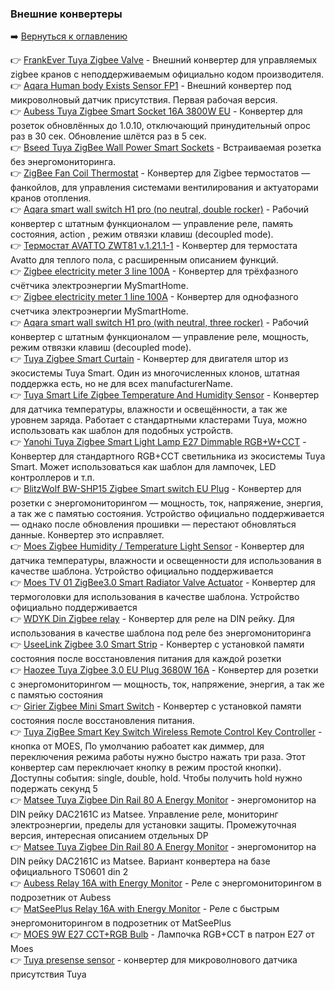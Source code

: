 ### Внешние конвертеры

:arrow_right: [Вернуться к оглавлению](https://github.com/kvazis/training/tree/master/lessons/articles/articles)

:point_right: [FrankEver Tuya Zigbee Valve](https://raw.githubusercontent.com/kvazis/training/master/z2m_converters/converters/_TZE200_5uodvhgc.js) - Внешний конвертер для управляемых zigbee кранов с неподдерживаемым официально кодом производителя.    
:point_right: [Aqara Human body Exists Sensor FP1](https://raw.githubusercontent.com/kvazis/training/master/z2m_converters/converters/RTCZCGQ11LM.js) - Внешний конвертер под микроволновый датчик присутствия. Первая рабочая версия.    
:point_right: [Aubess Tuya Zigbee Smart Socket 16A 3800W EU](https://raw.githubusercontent.com/kvazis/training/master/z2m_converters/converters/_TZ3000_gjnozsaz.js) - Конвертер для розеток обновлённых до 1.0.10, отключающий принудительный опрос раз в 30 сек. Обновление шлётся раз в 5 сек.    
:point_right: [Bseed Tuya ZigBee Wall Power Smart Sockets](https://raw.githubusercontent.com/kvazis/training/master/z2m_converters/converters/_TZ3000_o1jzcxou.js) - Встраиваемая розетка без энергомониторинга.    
:point_right: [ZigBee Fan Coil Thermostat](https://raw.githubusercontent.com/kvazis/training/master/z2m_converters/converters/_TZE200_dzuqwsyg.js) - Конвертер для Zigbee термостатов — фанкойлов, для управления системами вентилирования и актуаторами кранов отопления.    
:point_right: [Aqara smart wall switch H1 pro (no neutral, double rocker)](https://raw.githubusercontent.com/kvazis/training/master/z2m_converters/converters/QBKG28LM.js) - Рабочий конвертер с штатным функционалом — управление реле, память состояния, action , режим отвязки клавиш (decoupled mode).    
:point_right: [Термостат AVATTO ZWT81 v.1.21.1-1](https://raw.githubusercontent.com/kvazis/training/master/z2m_converters/converters/_TZE200_ye5jkfsb.js) - Конвертер для термостата Avatto для теплого пола, с расширенным описанием функций.    
:point_right: [Zigbee electricity meter 3 line 100А](https://raw.githubusercontent.com/kvazis/training/master/z2m_converters/converters/msh.pzem.3f.js) - Конвертер для трёхфазного счётчика электроэнергии MySmartHome.    
:point_right: [Zigbee electricity meter 1 line 100А](https://raw.githubusercontent.com/kvazis/training/master/z2m_converters/converters/msh.pzem.js) - Конвертер для однофазного счетчика электроэнергии MySmartHome.    
:point_right: [Aqara smart wall switch H1 pro (with neutral, three rocker)](https://raw.githubusercontent.com/kvazis/training/master/z2m_converters/converters/QBKG32LM.js) - Рабочий конвертер с штатным функционалом — управление реле, мощность, режим отвязки клавиш (decoupled mode).    
:point_right: [Tuya Zigbee Smart Curtain](https://raw.githubusercontent.com/kvazis/training/master/z2m_converters/converters/_TZE200_gubdgai2.js) - Конвертер для двигателя штор из экосистемы Tuya Smart. Один из многочисленных клонов, штатная поддержка есть, но не для всех manufacturerName.    
:point_right: [Tuya Smart Life Zigbee Temperature And Humidity Sensor](https://raw.githubusercontent.com/kvazis/training/master/z2m_converters/converters/_TZ3000_qaaysllp.js) - Конвертер для датчика температуры, влажности и освещённости, а так же уровнем заряда. Работает с стандартными кластерами Tuya, можно использовать как шаблон для подобных устройств.    
:point_right: [Yanohi Tuya Zigbee Smart Light Lamp E27 Dimmable RGB+W+CCT](https://raw.githubusercontent.com/kvazis/training/master/z2m_converters/converters/_TZ3000_12sxjap4.js) - Конвертер для стандартного RGB+CCT светильника из экосистемы Tuya Smart. Может использоваться как шаблон для лампочек, LED контроллеров и т.п.    
:point_right: [BlitzWolf BW-SHP15 Zigbee Smart switch EU Plug](https://raw.githubusercontent.com/kvazis/training/master/z2m_converters/converters/_TZ3000_mraovvmm.js) - Конвертер для розетки с энергомониторингом — мощность, ток, напряжение, энергия, а так же с памятью состояния. Устройство официально поддерживается — однако после обновления прошивки — перестают обновляться данные. Конвертер это исправляет.    
:point_right: [Moes Zigbee Humidity / Temperature Light Sensor](https://raw.githubusercontent.com/kvazis/training/master/z2m_converters/converters/_TYZB01_kvwjujy9.js) - Конвертер для датчика температуры, влажности и освещенности для использования в качестве шаблона. Устройство официально поддерживается    
:point_right: [Moes TV 01 ZigBee3.0 Smart Radiator Valve Actuator](https://raw.githubusercontent.com/kvazis/training/master/z2m_converters/converters/_TZE200_e9ba97vf.js) - Конвертер для термоголовки для использования в качестве шаблона. Устройство официально поддерживается    
:point_right: [WDYK Din Zigbee relay](https://raw.githubusercontent.com/kvazis/training/master/z2m_converters/converters/_TZ3000_1hwjutgo.js) - Конвертер для реле на DIN рейку. Для использования в качестве шаблона под реле без энергомониторинга    
:point_right: [UseeLink Zigbee 3.0 Smart Strip](https://raw.githubusercontent.com/kvazis/training/master/z2m_converters/converters/_TYZB01_vkwryfdr.js) - Конвертер с установкой памяти состояния после восстановления питания для каждой розетки    
:point_right: [Haozee Tuya Zigbee 3.0 EU Plug 3680W 16A](https://raw.githubusercontent.com/kvazis/training/master/z2m_converters/converters/_TZ3000_w0qqde0g.js) - Конвертер для розетки с энергомониторингом — мощность, ток, напряжение, энергия, а так же с памятью состояния    
:point_right: [Girier Zigbee Mini Smart Switch](https://raw.githubusercontent.com/kvazis/training/master/z2m_converters/converters/_TZ3000_majwnphg.js) - Конвертер с установкой памяти состояния после восстановления питания.    
:point_right: [Tuya ZigBee Smart Key Switch Wireless Remote Control Key Controller](https://raw.githubusercontent.com/kvazis/training/master/z2m_converters/converters/ERS-10TZBVB-AA.js) - кнопка от MOES, По умолчанию рабоатет как диммер, для переключения режима работы нужно быстро нажать три раза. Этот конвертер сам переключает кнопку в режим простой кнопки). Доступны события: single, double, hold. Чтобы получить hold нужно подержать секунд 5    
:point_right: [Matsee Tuya Zigbee Din Rail 80 A Energy Monitor](https://raw.githubusercontent.com/kvazis/training/master/z2m_converters/converters/TZE200_eaac7dkw.js) - энергомонитор на DIN рейку DAC2161C из Matsee. Управление реле, мониторинг электроэнергии, пределы для установки защиты. Промежуточная версия, интересная описанием отдельных DP    
:point_right: [Matsee Tuya Zigbee Din Rail 80 A Energy Monitor](https://raw.githubusercontent.com/kvazis/training/master/z2m_converters/converters/_TZE200_eaac7dkw.js) - энергомонитор на DIN рейку DAC2161C из Matsee. Вариант конвертера на базе официального TS0601 din 2    
:point_right: [Aubess Relay 16A with Energy Monitor](https://raw.githubusercontent.com/kvazis/training/master/z2m_converters/converters/_TZ3000_xkap8wtb.js) - Реле с энергомониторингом в подрозетник от Aubess    
:point_right: [MatSeePlus Relay 16A with Energy Monitor](https://raw.githubusercontent.com/kvazis/training/master/z2m_converters/converters/_TZ3000_cjrngdr3.js) - Реле с быстрым энергомониторингом в подрозетник от MatSeePlus    
:point_right: [MOES 9W E27 CCT+RGB Bulb](https://raw.githubusercontent.com/kvazis/training/master/z2m_converters/converters/TZ3210_wxa85bwk.js) - Лампочка RGB+CCT в патрон E27 от Moes    
:point_right: [Tuya presense sensor](https://raw.githubusercontent.com/kvazis/training/master/z2m_converters/converters/_TZE204_ztc6ggyl.js) - конвертер для микроволнового датчика присутствия Tuya    